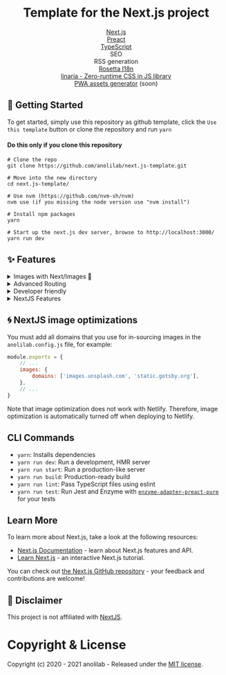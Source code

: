 <h1 align="center">Template for the Next.js project</h1>

<p align="center">
  <a href="https://nextjs.org/" title="Next.js">Next.js</a><br/>
  <a href="https://preactjs.com/" title="Preact">Preact</a><br/>
  <a href="https://www.typescriptlang.org/" title="TypeScript">TypeScript</a><br/>
  SEO<br/>
  RSS generation<br/>
  <a href="https://github.com/lukeed/rosetta" title="rosetta i18n">Rosetta I18n</a><br/>
  <a href="https://github.com/callstack/linaria" title="linaria">linaria - Zero-runtime CSS in JS library</a><br/>
  <a href="https://github.com/anolilab/favicons-manifest" title="PWA assets generator">PWA assets generator</a> (soon)
</p>

## 🏁 Getting Started

To get started, simply use this repository as github template, click the `Use this template` button or clone the repository and run `yarn`

#### Do this only if you clone this repository
```
# Clone the repo
git clone https://github.com/anolilab/next.js-template.git
```

```
# Move into the new directory
cd next.js-template/

# Use nvm (https://github.com/nvm-sh/nvm)
nvm use (if you missing the node version use "nvm install")

# Install npm packages
yarn

# Start up the next.js dev server, browse to http://localhost:3000/
yarn run dev
```

## ✨ Features

<details>
<summary>Images with Next/Images 🚀</summary>
<br />
<ul>
  <li>Feature and inline images</li>
  <li>Auto-optimized images</li>
  <li>No content shifts due to consistent placeholders</li>
</ul>
</details>
<details>
<summary>Advanced Routing</summary>
<br />
<ul>
  <li>Auto-detects custom paths</li>
  <li>Configurable collections</li>
</ul>
</details>
<details>
<summary>Developer friendly</summary>
<br />
<ul>
  <li>MIT licenced</li>
  <li>Truly open-source</li>
  <li>Easy to contribute</li>
  <li>Made typesafe with TypeScript</li>
</ul>
</details>
<details>
<summary>NextJS Features</summary>
<br />
<ul>
  <li>Incremental Regeneration</li>
  <li>Support for Preview</li>
</ul>
</details>

## 🌀 NextJS image optimizations

You must add all domains that you use for in-sourcing images in the `anolilab.config.js` file, for example:

```javascript
module.exports = {
    // ...
    images: {
        domains: ['images.unsplash.com', 'static.gotsby.org'],
    },
    // ...
}
```

Note that image optimization does not work with Netlify. Therefore, image optimization is automatically turned off when deploying to Netlify.


## CLI Commands
*   `yarn`: Installs dependencies
*   `yarn run dev`: Run a development, HMR server
*   `yarn run start`: Run a production-like server
*   `yarn run build`: Production-ready build
*   `yarn run lint`: Pass TypeScript files using eslint
*   `yarn run test`: Run Jest and Enzyme with
    [`enzyme-adapter-preact-pure`](https://github.com/preactjs/enzyme-adapter-preact-pure) for
    your tests

## Learn More

To learn more about Next.js, take a look at the following resources:

- [Next.js Documentation](https://nextjs.org/docs) - learn about Next.js features and API.
- [Learn Next.js](https://nextjs.org/learn) - an interactive Next.js tutorial.

You can check out [the Next.js GitHub repository](https://github.com/vercel/next.js/) - your feedback and contributions are welcome!

## 🧐 Disclaimer

This project is not affiliated with [NextJS](https://nextjs.org/).

# Copyright & License

Copyright (c) 2020 - 2021 anolilab - Released under the [MIT license](LICENSE).
